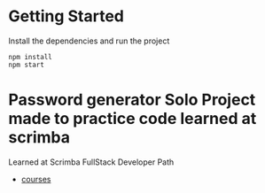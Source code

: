 # Getting Started
Install the dependencies and run the project
```
npm install
npm start
```
# Password generator Solo Project made to practice code learned at scrimba








Learned at Scrimba FullStack Developer Path

- [courses](https://scrimba.com/courses)

